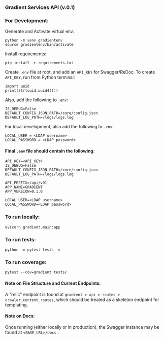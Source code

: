### Gradient Services API (v.0.1)

### For Development:

Generate and Activate virtual env:
```shell script
python -m venv gradientenv
source gradientenv/bin/activate
```
Install requirements:

```shell script
pip install -r requirements.txt
```

Create `.env` file at root, and add an `API_KEY` for Swagger/ReDoc. To create `API_KEY`, run from Python terminal:
```shell script
import uuid
print(str(uuid.uuid4()))
```
Also, add the following to `.env`:
```shell script
IS_DEBUG=False
DEFAULT_CONFIG_JSON_PATH=/core/config.json
DEFAULT_LOG_PATH=/logs/logs.log
```
For local development, also add the following to `.env`:
```shell script
LOCAL_USER = <LDAP username>
LOCAL_PASSWORD = <LDAP password>
```



#### Final `.env` file should contain the following:

```shell script
API_KEY=<API_KEY>
IS_DEBUG=False
DEFAULT_CONFIG_JSON_PATH=/core/config.json
DEFAULT_LOG_PATH=/logs/logs.log

API_PREFIX=/api/v01
APP_NAME=GRADIENT
APP_VERSION=0.1.0

LOCAL_USER=<LDAP username>
LOCAL_PASSWORD=<LDAP password>
```

### To run locally:
```shell script
uvicorn gradient.main:app
```

### To run tests:
```shell script
python -m pytest tests -v
```


### To run coverage:
```shell script
pytest --cov=gradient tests/
```

#### Note on File Structure and Current Endpoints:

A "relic" endpoint is found at `gradient > api > routes > crawler_content_routes`, which should be treated as a skeleton endpoint for templating.

#### Note on Docs:

Once running (either locally or in production), the Swagger instance may be found at `<BASE_URL>/docs` .